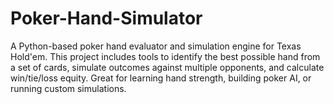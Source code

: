 # Poker-Hand-Simulator
A Python-based poker hand evaluator and simulation engine for Texas Hold'em. This project includes tools to identify the best possible hand from a set of cards, simulate outcomes against multiple opponents, and calculate win/tie/loss equity. Great for learning hand strength, building poker AI, or running custom simulations.

